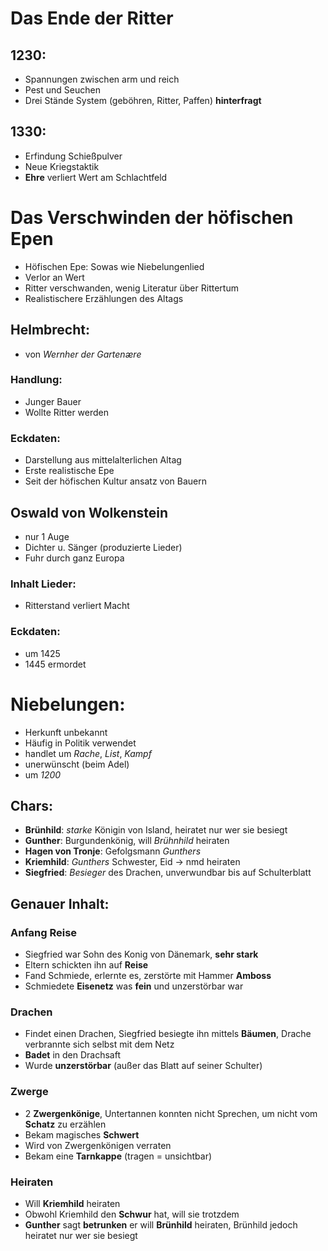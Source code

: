 # Das Ende der Ritter

## 1230:
- Spannungen zwischen arm und reich
- Pest und Seuchen
- Drei Stände System (geböhren, Ritter, Paffen) **hinterfragt**

## 1330:
- Erfindung Schießpulver
- Neue Kriegstaktik
- **Ehre** verliert Wert am Schlachtfeld

# Das Verschwinden der höfischen Epen

- Höfischen Epe: Sowas wie Niebelungenlied
- Verlor an Wert
- Ritter verschwanden, wenig Literatur über Rittertum
- Realistischere Erzählungen des Altags

## Helmbrecht:
- von *Wernher der Gartenære*

### Handlung:
- Junger Bauer
- Wollte Ritter werden

### Eckdaten:
- Darstellung aus mittelalterlichen Altag
- Erste realistische Epe
- Seit der höfischen Kultur ansatz von Bauern

## Oswald von Wolkenstein
- nur 1 Auge
- Dichter u. Sänger (produzierte Lieder)
- Fuhr durch ganz Europa

### Inhalt Lieder:
- Ritterstand verliert Macht

### Eckdaten:
- um 1425
- 1445 ermordet


# Niebelungen:
- Herkunft unbekannt
- Häufig in Politik verwendet
- handlet um *Rache*, *List*, *Kampf*
- unerwünscht (beim Adel)
- um *1200*

## Chars:
- **Brünhild**: *starke* Königin von Island, heiratet nur wer sie besiegt
- **Gunther**: Burgundenkönig, will *Brühnhild* heiraten
- **Hagen von Tronje**: Gefolgsmann *Gunthers*
- **Kriemhild**: *Gunthers* Schwester, Eid -> nmd heiraten
- **Siegfried**: *Besieger* des Drachen, unverwundbar bis auf Schulterblatt

## Genauer Inhalt:
### Anfang Reise
- Siegfried war Sohn des Konig von Dänemark, **sehr stark**
- Eltern schickten ihn auf **Reise**
- Fand Schmiede, erlernte es, zerstörte mit Hammer **Amboss**
- Schmiedete **Eisenetz** was **fein** und unzerstörbar war

### Drachen
- Findet einen Drachen, Siegfried besiegte ihn mittels **Bäumen**, Drache verbrannte sich selbst mit dem Netz
- **Badet** in den Drachsaft
- Wurde **unzerstörbar** (außer das Blatt auf seiner Schulter)

### Zwerge
- 2 **Zwergenkönige**, Untertannen konnten nicht Sprechen, um nicht vom **Schatz** zu erzählen
- Bekam magisches **Schwert**
- Wird von Zwergenkönigen verraten
- Bekam eine **Tarnkappe** (tragen = unsichtbar)

### Heiraten
- Will **Kriemhild** heiraten
- Obwohl Kriemhild den **Schwur** hat, will sie trotzdem
- **Gunther** sagt **betrunken** er will **Brünhild** heiraten, Brünhild jedoch heiratet nur wer sie besiegt

